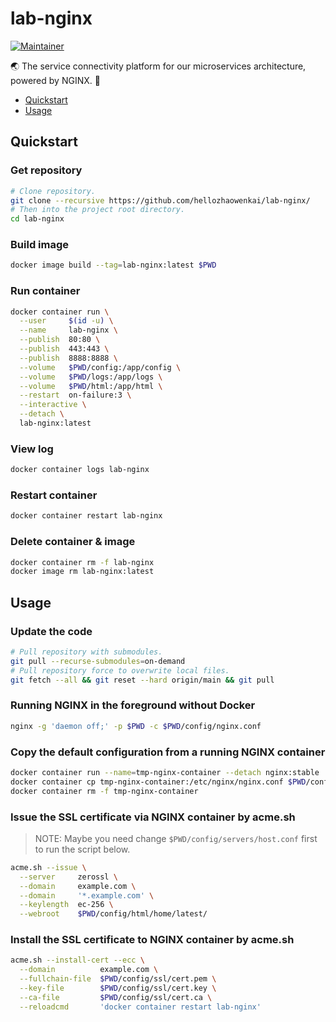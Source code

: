 # lab-nginx

[![Maintainer](https://img.shields.io/badge/Maintainer-KevInZhao-42b983.svg)](https://github.com/hellozhaowenkai/)

🌏 The service connectivity platform for our microservices architecture, powered by NGINX. 🤩

- [Quickstart](#quickstart)
- [Usage](#usage)

## Quickstart

### Get repository

```bash
# Clone repository.
git clone --recursive https://github.com/hellozhaowenkai/lab-nginx/
# Then into the project root directory.
cd lab-nginx
```

### Build image

```bash
docker image build --tag=lab-nginx:latest $PWD
```

### Run container

```bash
docker container run \
  --user     $(id -u) \
  --name     lab-nginx \
  --publish  80:80 \
  --publish  443:443 \
  --publish  8888:8888 \
  --volume   $PWD/config:/app/config \
  --volume   $PWD/logs:/app/logs \
  --volume   $PWD/html:/app/html \
  --restart  on-failure:3 \
  --interactive \
  --detach \
  lab-nginx:latest
```

### View log

```bash
docker container logs lab-nginx
```

### Restart container

```bash
docker container restart lab-nginx
```

### Delete container & image

```bash
docker container rm -f lab-nginx
docker image rm lab-nginx:latest
```

## Usage

### Update the code

```bash
# Pull repository with submodules.
git pull --recurse-submodules=on-demand
# Pull repository force to overwrite local files.
git fetch --all && git reset --hard origin/main && git pull
```

### Running NGINX in the foreground without Docker

```bash
nginx -g 'daemon off;' -p $PWD -c $PWD/config/nginx.conf
```

### Copy the default configuration from a running NGINX container

```bash
docker container run --name=tmp-nginx-container --detach nginx:stable
docker container cp tmp-nginx-container:/etc/nginx/nginx.conf $PWD/config/nginx.conf
docker container rm -f tmp-nginx-container
```

### Issue the SSL certificate via NGINX container by acme.sh

> NOTE: Maybe you need change `$PWD/config/servers/host.conf` first to run the script below.

```bash
acme.sh --issue \
  --server     zerossl \
  --domain     example.com \
  --domain     '*.example.com' \
  --keylength  ec-256 \
  --webroot    $PWD/config/html/home/latest/
```

### Install the SSL certificate to NGINX container by acme.sh

```bash
acme.sh --install-cert --ecc \
  --domain          example.com \
  --fullchain-file  $PWD/config/ssl/cert.pem \
  --key-file        $PWD/config/ssl/cert.key \
  --ca-file         $PWD/config/ssl/cert.ca \
  --reloadcmd       'docker container restart lab-nginx'
```
